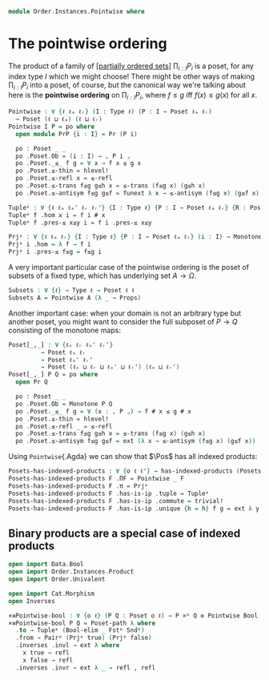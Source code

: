 <!--
```agda
open import Cat.Prelude

open import Order.Instances.Props
open import Order.Displayed
open import Order.Base
open import Cat.Diagram.Product.Indexed
open import 1Lab.Reflection.Marker

open Indexed-product
open is-indexed-product

import Order.Reasoning as Pr
```
-->

```agda
module Order.Instances.Pointwise where
```

# The pointwise ordering

The product of a family of [[partially ordered sets]] $\prod_{i : I} P_i$ is a
poset, for any index type $I$ which we might choose! There might be other ways
of making $\prod_{i : I} P_i$ into a poset, of course, but the canonical way
we're talking about here is the **pointwise ordering** on $\prod_{i : I} P_i$,
where $f \le g$ iff $f(x) \le g(x)$ for all $x$.

[partially ordered sets]: Order.Base.html

```agda
Pointwise : ∀ {ℓ ℓₐ ℓᵣ} (I : Type ℓ) (P : I → Poset ℓₐ ℓᵣ)
  → Poset (ℓ ⊔ ℓₐ) (ℓ ⊔ ℓᵣ)
Pointwise I P = po where
  open module PrP {i : I} = Pr (P i)

  po : Poset _ _
  po .Poset.Ob = (i : I) → ⌞ P i ⌟
  po .Poset._≤_ f g = ∀ x → f x ≤ g x
  po .Poset.≤-thin = hlevel!
  po .Poset.≤-refl x = ≤-refl
  po .Poset.≤-trans f≤g g≤h x = ≤-trans (f≤g x) (g≤h x)
  po .Poset.≤-antisym f≤g g≤f = funext λ x → ≤-antisym (f≤g x) (g≤f x)

Tupleᵖ : ∀ {ℓ ℓₐ ℓₐ' ℓᵣ ℓᵣ'} {I : Type ℓ} {P : I → Poset ℓₐ ℓᵣ} {R : Poset ℓₐ' ℓᵣ'} → (∀ i → Monotone R (P i)) → Monotone R (Pointwise I P)
Tupleᵖ f .hom x i = f i # x
Tupleᵖ f .pres-≤ x≤y i = f i .pres-≤ x≤y

Prjᵖ : ∀ {ℓ ℓₐ ℓᵣ} {I : Type ℓ} {P : I → Poset ℓₐ ℓᵣ} (i : I) → Monotone (Pointwise I P) (P i)
Prjᵖ i .hom = λ f → f i
Prjᵖ i .pres-≤ f≤g = f≤g i
```

A very important particular case of the pointwise ordering is the poset
of subsets of a fixed type, which has underlying set $A \to \Omega$.

```agda
Subsets : ∀ {ℓ} → Type ℓ → Poset ℓ ℓ
Subsets A = Pointwise A (λ _ → Props)
```

Another important case: when your domain is not an arbitrary type but
another poset, you might want to consider the full subposet of $P \to Q$
consisting of the monotone maps:

```agda
Poset[_,_] : ∀ {ℓₒ ℓᵣ ℓₒ' ℓᵣ'}
         → Poset ℓₒ ℓᵣ
         → Poset ℓₒ' ℓᵣ'
         → Poset (ℓₒ ⊔ ℓᵣ ⊔ ℓₒ' ⊔ ℓᵣ') (ℓₒ ⊔ ℓᵣ')
Poset[_,_] P Q = po where
  open Pr Q

  po : Poset _ _
  po .Poset.Ob = Monotone P Q
  po .Poset._≤_ f g = ∀ (x : ⌞ P ⌟) → f # x ≤ g # x
  po .Poset.≤-thin = hlevel!
  po .Poset.≤-refl _ = ≤-refl
  po .Poset.≤-trans f≤g g≤h x = ≤-trans (f≤g x) (g≤h x)
  po .Poset.≤-antisym f≤g g≤f = ext (λ x → ≤-antisym (f≤g x) (g≤f x))
```

Using `Pointwise`{.Agda} we can show that $\Pos$ has all indexed products:
  
```agda
Posets-has-indexed-products : ∀ {o ℓ ℓ'} → has-indexed-products (Posets (o ⊔ ℓ') (ℓ ⊔ ℓ')) ℓ'
Posets-has-indexed-products F .ΠF = Pointwise _ F
Posets-has-indexed-products F .π = Prjᵖ
Posets-has-indexed-products F .has-is-ip .tuple = Tupleᵖ
Posets-has-indexed-products F .has-is-ip .commute = trivial!
Posets-has-indexed-products F .has-is-ip .unique {h = h} f g = ext λ y i → happly (ap hom (g i)) y
```

## Binary products are a special case of indexed products

```agda
open import Data.Bool
open import Order.Instances.Product
open import Order.Univalent

open import Cat.Morphism
open Inverses

×≡Pointwise-bool : ∀ {o ℓ} (P Q : Poset o ℓ) → P ×ᵖ Q ≡ Pointwise Bool (if_then P else Q)
×≡Pointwise-bool P Q = Poset-path λ where
  .to → Tupleᵖ (Bool-elim _ Fstᵖ Sndᵖ)
  .from → Pairᵖ (Prjᵖ true) (Prjᵖ false)
  .inverses .invl → ext λ where
    x true → refl
    x false → refl
  .inverses .invr → ext λ _ → refl , refl

```